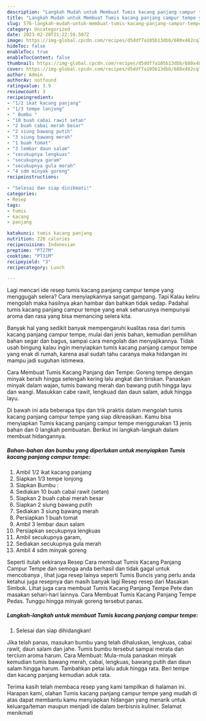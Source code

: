 ```yaml
---
description: "Langkah Mudah untuk Membuat Tumis kacang panjang campur tempe yang Enak Banget"
title: "Langkah Mudah untuk Membuat Tumis kacang panjang campur tempe yang Enak Banget"
slug: 576-langkah-mudah-untuk-membuat-tumis-kacang-panjang-campur-tempe-yang-enak-banget
category: Uncategorized
date: 2023-02-28T21:22:59.507Z
image: https://img-global.cpcdn.com/recipes/d5ddf7a105b13dbb/680x482cq70/tumis-kacang-panjang-campur-tempe-foto-resep-utama.jpg
hideToc: false
enableToc: true
enableTocContent: false
thumbnail: https://img-global.cpcdn.com/recipes/d5ddf7a105b13dbb/680x482cq70/tumis-kacang-panjang-campur-tempe-foto-resep-utama.jpg
cover: https://img-global.cpcdn.com/recipes/d5ddf7a105b13dbb/680x482cq70/tumis-kacang-panjang-campur-tempe-foto-resep-utama.jpg
author: Admin
authorAv: notfound
ratingvalue: 3.9
reviewcount: 3
recipeingredient:
- "1/2 ikat kacang panjang"
- "1/3 tempe lonjong"
- " Bumbu "
- "10 buah cabai rawit setan"
- "2 buah cabai merah besar"
- "2 siung bawang putih"
- "3 siung bawang merah"
- "1 buah tomat"
- "3 lembar daun salam"
- "secukupnya lengkuas"
- "secukupnya garam"
- "secukupnya gula merah"
- "4 sdm minyak goreng"
recipeinstructions:

- "Selesai dan siap dinikmati!"
categories:
- Resep
tags:
- tumis
- kacang
- panjang

katakunci: tumis kacang panjang 
nutrition: 220 calories
recipecuisine: Indonesian
preptime: "PT27M"
cooktime: "PT31M"
recipeyield: "3"
recipecategory: Lunch

---
```



Lagi mencari ide resep tumis kacang panjang campur tempe yang menggugah selera? Cara menyiapkannya sangat gampang. Tapi Kalau keliru mengolah maka hasilnya akan hambar dan bahkan tidak sedap. Padahal tumis kacang panjang campur tempe yang enak seharusnya mempunyai aroma dan rasa yang bisa memancing selera kita.


Banyak hal yang sedikit banyak mempengaruhi kualitas rasa dari tumis kacang panjang campur tempe, mulai dari jenis bahan, kemudian pemilihan bahan segar dan bagus, sampai cara mengolah dan menyajikannya. Tidak usah bingung kalau ingin menyiapkan tumis kacang panjang campur tempe yang enak di rumah, karena asal sudah tahu caranya maka hidangan ini mampu jadi suguhan istimewa.

Cara Membuat Tumis Kacang Panjang dan Tempe: Goreng tempe dengan minyak bersih hingga setengah kering lalu angkat dan tiriskan. Panaskan minyak dalam wajan, tumis bawang merah dan bawang putih hingga layu dan wangi. Masukkan cabe rawit, lengkuad dan daun salam, aduk hingga layu.


Di bawah ini ada beberapa tips dan trik praktis dalam mengolah tumis kacang panjang campur tempe yang siap dikreasikan. Kamu bisa menyiapkan Tumis kacang panjang campur tempe menggunakan 13 jenis bahan dan 0 langkah pembuatan. Berikut ini langkah-langkah dalam membuat hidangannya.

<!--inarticleads1-->

##### Bahan-bahan dan bumbu yang diperlukan untuk menyiapkan Tumis kacang panjang campur tempe:

1. Ambil 1/2 ikat kacang panjang
1. Siapkan 1/3 tempe lonjong
1. Siapkan  Bumbu :
1. Sediakan 10 buah cabai rawit (setan)
1. Siapkan 2 buah cabai merah besar
1. Siapkan 2 siung bawang putih
1. Sediakan 3 siung bawang merah
1. Persiapkan 1 buah tomat
1. Ambil 3 lembar daun salam
1. Persiapkan secukupnya lengkuas
1. Ambil secukupnya garam,
1. Sediakan secukupnya gula merah
1. Ambil 4 sdm minyak goreng


Seperti itulah sekiranya Resep Cara membuat Tumis Kacang Panjang Campur Tempe dan semoga anda berhasil dan tidak gagal untuk mencobanya , lihat juga resep lainya seperti Tumis Buncis yang perlu anda ketahui juga resepnya dan masih banyak lagi Resep resep dari Masakan Simbok. Lihat juga cara membuat Tumis Kacang Panjang Tempe Pete dan masakan sehari-hari lainnya. Cara Membuat Tumis Kacang Panjang Tempe Pedas. Tunggu hingga minyak goreng tersebut panas. 

<!--inarticleads2-->

##### Langkah-langkah untuk membuat Tumis kacang panjang campur tempe:


1. Selesai dan siap dihidangkan!

Jika telah panas, masukan bumbu yang telah dihaluskan, lengkuas, cabai rawit, daun salam dan jahe. Tumis bumbu tersebut sampai merata dan tercium aroma harum. Cara Membuat: Mula-mula panaskan minyak kemudian tumis bawang merah, cabai, lengkuas, bawang putih dan daun salam hingga harum. Tambahkan petai lalu aduk hingga rata. Beri tempe dan kacang panjang kemudian aduk rata. 

Terima kasih telah membaca resep yang kami tampilkan di halaman ini. Harapan kami, olahan Tumis kacang panjang campur tempe yang mudah di atas dapat membantu kamu menyiapkan hidangan yang menarik untuk keluarga/teman maupun menjadi ide dalam berbisnis kuliner. Selamat menikmati
